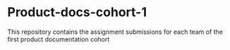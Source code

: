 # Product-docs-cohort-1
This repository contains the assignment submissions for each team of the first product documentation cohort
